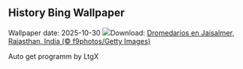## History Bing Wallpaper
Wallpaper date: 2025-10-30
![](https://www.bing.com/th?id=OHR.PushkarFair_ES-ES0743477785_UHD.jpg&w=1000)Download: [Dromedarios en Jaisalmer, Rajasthan, India (© f9photos/Getty Images)](https://www.bing.com/th?id=OHR.PushkarFair_ES-ES0743477785_UHD.jpg)

Auto get programm by LtgX

